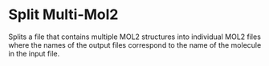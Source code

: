 # Split Multi-Mol2
Splits a file that contains multiple MOL2 structures into individual MOL2 files where the names of the output files correspond to the name of the molecule in the input file.
